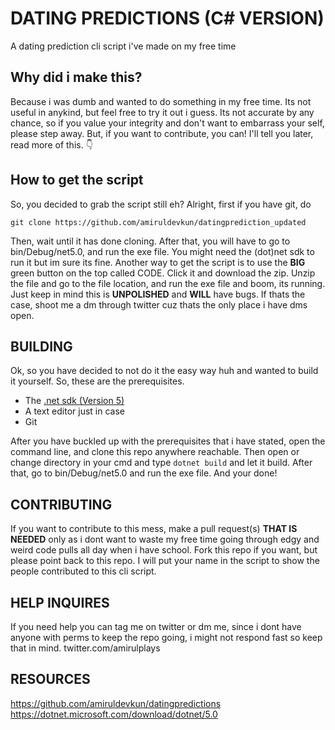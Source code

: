# DATING PREDICTIONS (C# VERSION)
A dating prediction cli script i've made on my free time 

## Why did i make this?
Because i was dumb and wanted to do something in my free time. Its not useful in anykind, but feel free to try it out i guess. Its not accurate by any chance, so if you value your integrity and don't want to embarrass your self, please step away. But, if you want to contribute, you can! I'll tell you later, read more of this. :point_down:

## How to get the script
So, you decided to grab the script still eh? Alright, first if you have git, do 
```
git clone https://github.com/amiruldevkun/datingprediction_updated
```

Then, wait until it has done cloning. After that, you will have to go to bin/Debug/net5.0, and run the exe file. You might need the (dot)net sdk to run it but im sure its fine. Another way to get the script is to use the **BIG** green button on the top called CODE. Click it and download the zip. Unzip the file and go to the file location, and run the exe file and boom, its running. Just keep in mind this is __UNPOLISHED__ and __WILL__ have bugs. If thats the case, shoot me a dm through twitter cuz thats the only place i have dms open.

## BUILDING
Ok, so you have decided to not do it the easy way huh and wanted to build it yourself. So, these are the prerequisites.

- The [.net sdk (Version 5)](https://dotnet.microsoft.com/download/dotnet/5.0)
- A text editor just in case
- Git 

After you have buckled up with the prerequisites that i have stated, open the command line, and clone this repo anywhere reachable. Then open or change directory in your cmd and type `dotnet build` and let it build. After that, go to bin/Debug/net5.0 and run the exe file. And your done! 

## CONTRIBUTING
If you want to contribute to this mess, make a pull request(s) __THAT IS NEEDED__ only as i dont want to waste my free time going through edgy and weird code pulls all day when i have school. Fork this repo if you want, but please point back to this repo. I will put your name in the script to show the people contributed to this cli script.

## HELP INQUIRES 
If you need help you can tag me on twitter or dm me, since i dont have anyone with perms to keep the repo going, i might not respond fast so keep that in mind.
twitter.com/amirulplays

## RESOURCES
https://github.com/amiruldevkun/datingpredictions
https://dotnet.microsoft.com/download/dotnet/5.0
